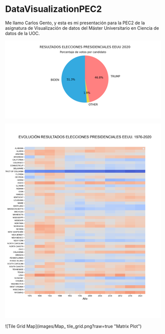 # DataVisualizationPEC2

Me llamo Carlos Gento, y esta es mi presentación para la PEC2 de la asignatura de Visualización de datos del Máster Universitario en Ciencia de datos de la UOC.

![Pie Chart](images/Pie_chart.png?raw=true "Pie Chart")

![Matrix Plot](images/Matrix_plot.png?raw=true "Matrix Plot")

![Tile Grid Map](images/Map_ tile_grid.png?raw=true "Matrix Plot")
